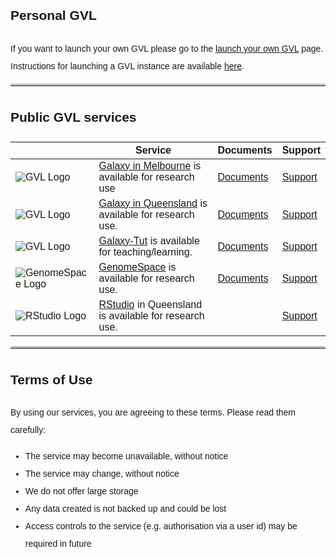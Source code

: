 <style>
code {
  color: #777777;
}
body {
  line-height: 2;
  font-family: "Helvetica";
}
hr {
  border-top: 3px solid #C0C0C0;
}
.enigma_blog_post_content img {
  max-height:25px;
}
</style>

## Personal GVL

If you want to launch your own GVL please go to the [launch your own GVL](/get) page.  
Instructions for launching a GVL instance are available [here](https://vlsci.github.io/lscc_docs/tutorials/gvl_launch/gvl_launch/).

* * *

## Public GVL services

| | Service  | Documents | Support |
| --- | --- | --- | --- |
| ![GVL Logo](https://genome.edu.au/wp-content/uploads/2016/03/GVLlogo.png "Genomics Virtual Laboratory") | [Galaxy in Melbourne](http://galaxy-mel.genome.edu.au/) is available for research use | [Documents](https://wiki.galaxyproject.org/Support)  | [Support](mailto:help@genome.edu.au) |
| ![GVL Logo](https://genome.edu.au/wp-content/uploads/2016/03/GVLlogo.png "Genomics Virtual Laboratory") | [Galaxy in Queensland](http://galaxy-qld.genome.edu.au/) is available for research use.  | [Documents](https://wiki.galaxyproject.org/Support)  | [Support](mailto:help@genome.edu.au) |
| ![GVL Logo](https://genome.edu.au/wp-content/uploads/2016/03/GVLlogo.png "Genomics Virtual Laboratory") | [Galaxy-Tut](http://galaxy-tut.genome.edu.au) is available for teaching/learning.  | [Documents](https://wiki.galaxyproject.org/Support)  | [Support](mailto:help@genome.edu.au) |
| ![GenomeSpace Logo](https://genome.edu.au/wp-content/uploads/2016/03/logo_genomespace.png)| [GenomeSpace](https://genomespace.genome.edu.au) is available for research use.  | [Documents](https://vlsci.github.io/lscc_docs/tutorials/genomespace/genomespace/)  | [Support](mailto:help@genome.edu.au) |
| ![RStudio Logo](https://genome.edu.au/wp-content/uploads/2016/03/rstudio.png) | [RStudio](http://gvl-rstudio.genome.edu.au/rstudio) in Queensland is available for research use.  |   | [Support](mailto:help@genome.edu.au) |


* * *

## Terms of Use

By using our services, you are agreeing to these terms. Please read them carefully:

*   The service may become unavailable, without notice
*   The service may change, without notice
*   We do not offer large storage
*   Any data created is not backed up and could be lost
*   Access controls to the service (e.g. authorisation via a user id) may be required in future
